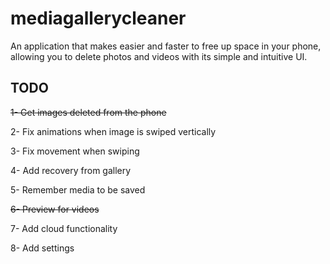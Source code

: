 # mediagallerycleaner

An application that makes easier and faster to free up space in your phone, allowing you to delete
photos and videos with its simple and intuitive UI.

## TODO

~~1- Get images deleted from the phone~~

2- Fix animations when image is swiped vertically

3- Fix movement when swiping

4- Add recovery from gallery

5- Remember media to be saved

~~6- Preview for videos~~

7- Add cloud functionality

8- Add settings
